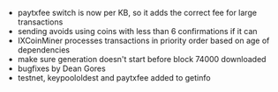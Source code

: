 * paytxfee switch is now per KB, so it adds the correct fee for large transactions
* sending avoids using coins with less than 6 confirmations if it can
* IXCoinMiner processes transactions in priority order based on age of dependencies
* make sure generation doesn't start before block 74000 downloaded
* bugfixes by Dean Gores
* testnet, keypoololdest and paytxfee added to getinfo
